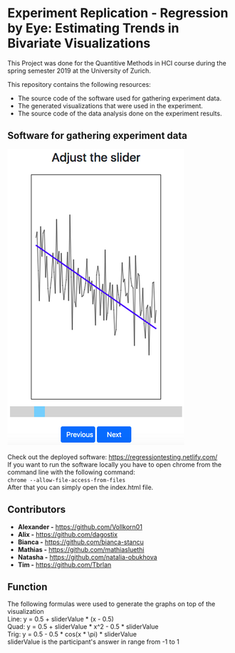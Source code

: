 # Experiment Replication - Regression by Eye: Estimating Trends in Bivariate Visualizations
This Project was done for the Quantitive Methods in HCI course during the spring semester 2019 at the University of Zurich.  

This repository contains the following resources:  
* The source code of the software used for gathering experiment data.
* The generated visualizations that were used in the experiment.
* The source code of the data analysis done on the experiment results.

## Software for gathering experiment data
![](https://github.com/mathiasluethi/ReplicationExperiment-RegressionByEye/blob/master/screenshot.PNG) 

Check out the deployed software: <https://regressiontesting.netlify.com/>  
If you want to run the software locally you have to open chrome from the command line with the following command:  
`chrome --allow-file-access-from-files`  
After that you can simply open the index.html file.  

## Contributors
* __Alexander -__ <https://github.com/Vollkorn01>
* __Alix -__ <https://github.com/dagostix>
* __Bianca -__ <https://github.com/bianca-stancu>
* __Mathias -__ <https://github.com/mathiasluethi>
* __Natasha -__ <https://github.com/natalia-obukhova>
* __Tim -__ <https://github.com/Tbrlan>

## Function  
The following formulas were used to generate the graphs on top of the visualization  
Line: y = 0.5 + sliderValue * (x - 0.5)  
Quad: y = 0.5 + sliderValue * x^2 - 0.5 * sliderValue  
Trig: y = 0.5 - 0.5 * cos(x * \pi) * sliderValue  
sliderValue is the participant's answer in range from -1 to 1
